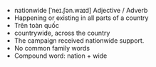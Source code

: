 - nationwide	[ˈneɪ.ʃən.waɪd]	Adjective / Adverb
- Happening or existing in all parts of a country
- Trên toàn quốc
- countrywide, across the country
- The campaign received nationwide support.
- No common family words
- Compound word: nation + wide